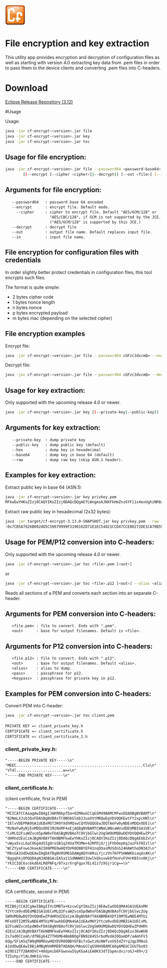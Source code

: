 ![Californium logo](../../cf_64.png)

# File encryption and key extraction

This utility app provides encryption and decryption of configuration files as well as starting with version 4.0 extracting key data from .pem files in order to pass them to the device clients and converting .pem files into C-headers.

# Download

[Eclipse Release Repository (3.12)](https://repo.eclipse.org/content/repositories/californium-releases/org/eclipse/californium/cf-encrypt/3.12.0/cf-encrypt-3.12.0.jar)

#Usage

Usage:

```sh
java -jar cf-encrypt-<version>.jar file
java -jar cf-encrypt-<version>.jar key
java -jar cf-encrypt-<version>.jar toc
```

## Usage for file encryption:

```sh
java -jar cf-encrypt-<version>.jar file --password64 <password-base64>
        [(--encrypt [--cipher <cipher>]|--decrypt)] [--out <file>] [--in] <file>
```

## Arguments for file encryption:

       --password64   : password base 64 encoded
       --encrypt      : encrypt file. Default mode.
         --cipher     : cipher to encrypt file. Default "AES/GCM/128" or 
                        "AES/CBC/128", if GCM is not supported by the JCE.
                        ("AES/GCM/128" is supported by this JCE.)
       --decrypt      : decrypt file
       --out          : output file name. Default replaces input file.
       --in           : input file name.

## File encryption for configuration files with credentials

In order slightly better protect credentials in configuration files, this tool encrypts such files.

The format is quite simple:

- 2 bytes cipher code
- 1 bytes nonce length
- n bytes nonce
- p bytes encrypted payload
- m bytes mac (depending on the selected cipher)

## File encryption examples

Encrypt file:

```sh
java -jar cf-encrypt-<version>.jar file --password64 cGFzc3dvcmQ= --encrypt --in devices.txt --out devices.cry
```

Decrypt file:

```sh
java -jar cf-encrypt-<version>.jar file --password64 cGFzc3dvcmQ= --decrypt --in devices.cry --out devices.txt
```

## Usage for key extraction:

Only supported with the upcoming release 4.0 or newer.

```sh
java -jar cf-encrypt-<version>.jar key [(--private-key|--public-key)] [(--hex|--base64)] [--raw] <file>
```

## Arguments for key extraction:

       --private-key  : dump private key
       --public-key   : dump public key (default)
       --hex          : dump key in hexadecimal
       --base64       : dump key in base 64 (default)
       --raw          : dump raw key (skip ASN.1 header).

## Examples for key extraction:

Extract public key in base 64 (ASN.1):

```sh
java -jar cf-encrypt-<version>.jar key privkey.pem
MFkwEwYHKoZIzj0CAQYIKoZIzj0DAQcDQgAEfLWngmsAJNXFkHmZnzGYFi1x4exUghzNR8zoAnLeHKcLVZY4BtJt9ra0a0Mrgpx220mbbgXZUpu/65Bi7SWypg==
```

Extract raw public key in hexadecimal (2x32 bytes):

```sh
java -jar target/cf-encrypt-3.13.0-SNAPSHOT.jar key privkey.pem --raw --hex
:0x7CB5A7826B0024D5C59079999F3198162D71E1EC54821CCD47CCE80272DE1CA70B55963806D26DF6B6B46B432B829C76DB499B6E05D9529BBFEB9062ED25B2A6
```

## Usage for PEM/P12 conversion into C-headers:

Only supported with the upcoming release 4.0 or newer.

```sh
java -jar cf-encrypt-<version>.jar toc <file>.pem [<out>]
```

or

```sh
java -jar cf-encrypt-<version>.jar toc <file>.p12 [<out>] --alias <alias> --pass <pass> [--keypass <keypass>]
```

Reads all sections of a PEM and converts each section into an separate C-header.

## Arguments for PEM conversion into C-headers:

       <file.pem> : file to convert. Ends with ".pem".
       <out>      : base for output filenames. Default is <file>.

## Arguments for P12 conversion into C-headers:

       <file.p12> : file to convert. Ends with ".p12".
       <out>      : base for output filenames. Default <alias>.
       <alias>    : alias to dump.
       <pass>     : passphrase for p12.
       <keypass>  : passphrase for private key in p12.

## Examples for PEM conversion into C-headers:

Convert PEM into C-header:

```sh
java -jar cf-encrypt-<version>.jar toc client.pem

PRIVATE KEY => client_private_key.h
CERTIFICATE => client_certificate.h
CERTIFICATE => client_certificate_1.h
```

### client_private_key.h:

```
"-----BEGIN PRIVATE KEY-----\n"
"MEEC.........................................................Clu\n"
"VT4l.....................w==\n"
"-----END PRIVATE KEY-----\n"
```

### client_certificate.h:

(client certificate, first in PEM)

```
"-----BEGIN CERTIFICATE-----\n"
"MIICATCCAaagAwIBAgIJAKRNkpfDa+OZMAoGCCqGSM49BAMCMFwxEDAOBgNVBAMT\n"
"B2NmLXJvb3QxFDASBgNVBAsTC0NhbGlmb3JuaXVtMRQwEgYDVQQKEwtFY2xpcHNl\n"
"IElvVDEPMA0GA1UEBxMGT3R0YXdhMQswCQYDVQQGEwJDQTAeFw0yNDExMDQxODE1\n"
"MzNaFw0yNjExMDQxODE1MzNaMF4xEjAQBgNVBAMTCWNmLWNsaWVudDEUMBIGA1UE\n"
"CxMLQ2FsaWZvcm5pdW0xFDASBgNVBAoTC0VjbGlwc2UgSW9UMQ8wDQYDVQQHEwZP\n"
"dHRhd2ExCzAJBgNVBAYTAkNBMFkwEwYHKoZIzj0CAQYIKoZIzj0DAQcDQgAE6bZx\n"
"uWya5viL6aCOGg4dSIg0roSB1q3XUaTM3Mm+42RPDjO/jjFVbOepKqJazFkTHIzl\n"
"WCZYyaFxwo3kaeA2I6NPME0wHQYDVR0OBBYEFH1nqOOasMUSdnS24HAWthoDN3A3\n"
"MAsGA1UdDwQEAwIHgDAfBgNVHSMEGDAWgBQYn8RsLYjczVn76FPSHWWK6iaqdzAK\n"
"BggqhkjOPQQDAgNJADBGAiEA5a11SdNWW02IUwlkQkuvwk8fHuVvFVHrKBIns0Kj\n"
"YkICIQC6sc6kd6XLMdPNFq/0TxzrXrgFgpx7EL4Iz7zXGjr1Cg==\n"
"-----END CERTIFICATE-----\n"
```

### client_certificate_1.h:

(CA certificate, second in PEM)

```
-----BEGIN CERTIFICATE-----
MIIB6jCCAZCgAwIBAgIIVcDMBTw+KzcwCgYIKoZIzj0EAwIwXDEQMA4GA1UEAxMH
Y2Ytcm9vdDEUMBIGA1UECxMLQ2FsaWZvcm5pdW0xFDASBgNVBAoTC0VjbGlwc2Ug
SW9UMQ8wDQYDVQQHEwZPdHRhd2ExCzAJBgNVBAYTAkNBMB4XDTI0MTEwNDE4MTUz
MFoXDTI2MTEwNDE4MTUzMFowXDEQMA4GA1UEAxMHY2Ytcm9vdDEUMBIGA1UECxML
Q2FsaWZvcm5pdW0xFDASBgNVBAoTC0VjbGlwc2UgSW9UMQ8wDQYDVQQHEwZPdHRh
d2ExCzAJBgNVBAYTAkNBMFkwEwYHKoZIzj0CAQYIKoZIzj0DAQcDQgAEzx3KwWUN
2s7ad0CComh/dfNEg64Z7THbM64Bm8BOgFBN9284SSrboMvdAIOQamDP/aAmhFV3
6Qg/SF1A5qTW9qM8MDowHQYDVR0OBBYEFBifxGwtiNzNWfvoU9IdZYrqJqp3MAsG
A1UdDwQEAwIBBjAMBgNVHRMEBTADAQH/MAoGCCqGSM49BAMCA0gAMEUCIGU7bo83
m29D12Tf2BA9DVC+48dpmib6FGwoxwIGyKGaAiEA0KXJd7IGpmcdxiroGJ+89+/2
TZIohp/YlALdHH1U/nU=
-----END CERTIFICATE-----
```
